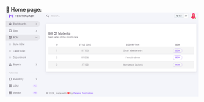:pushpin: Home page:
![ Home page](https://github.com/fatemazohor/Merchandise-Management-System-ERP-/blob/main/ScreenShot/bom1.PNG)

